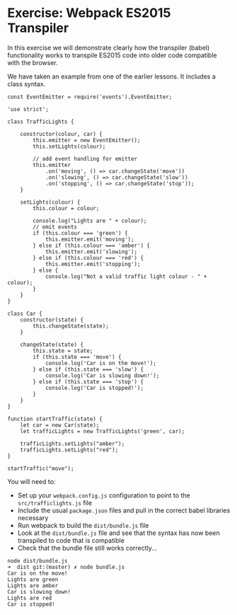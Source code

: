 # Exercise: Webpack ES2015 Transpiler

In this exercise we will demonstrate clearly how the transpiler (babel) functionality works to transpile ES2015 code into older code compatible with the browser.

We have taken an example from one of the earlier lessons. It includes a class syntax. 

```$javascript
const EventEmitter = require('events').EventEmitter;

'use strict';

class TrafficLights {

    constructor(colour, car) {
        this.emitter = new EventEmitter();
        this.setLights(colour);

        // add event handling for emitter
        this.emitter
            .on('moving', () => car.changeState('move'))
            .on('slowing', () => car.changeState('slow'))
            .on('stopping', () => car.changeState('stop'));
    }

    setLights(colour) {
        this.colour = colour;

        console.log("Lights are " + colour);
        // emit events
        if (this.colour === 'green') {
            this.emitter.emit('moving');
        } else if (this.colour === 'amber') {
            this.emitter.emit('slowing');
        } else if (this.colour === 'red') {
            this.emitter.emit('stopping');
        } else {
            console.log("Not a valid traffic light colour - " + colour);
        }
    }
}

class Car {
    constructor(state) {
        this.changeState(state);
    }

    changeState(state) {
        this.state = state;
        if (this.state === 'move') {
            console.log('Car is on the move!');
        } else if (this.state === 'slow') {
            console.log('Car is slowing down!');
        } else if (this.state === 'stop') {
            console.log('Car is stopped!');
        }
    }
}

function startTraffic(state) {
    let car = new Car(state);
    let trafficLights = new TrafficLights('green', car);

    trafficLights.setLights("amber");
    trafficLights.setLights("red");
}

startTraffic("move");
```

You will need to:

* Set up your `webpack.config.js` configuration to point to the `src/trafficlights.js` file
* Include the usual `package.json` files and pull in the correct babel libraries necessary
* Run webpack to build the `dist/bundle.js` file
* Look at the `dist/bundle.js` file and see that the syntax has now been transpiled to code that is compatible
* Check that the bundle file still works correctly...
```
node dist/bundle.js
➜  dist git:(master) ✗ node bundle.js
Car is on the move!
Lights are green
Lights are amber
Car is slowing down!
Lights are red
Car is stopped!
```